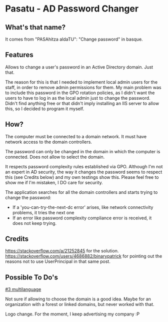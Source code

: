 # Pasatu - AD Password Changer

## What's that name?
It comes from "PASAhitza aldaTU": "Change password" in basque.

## Features
Allows to change a user's password in an Active Directory domain. Just that.

The reason for this is that I needed to implement local admin users for the staff, in order to remove admin permissions for them. My main problem was to include this password in the GPO rotation policies, as I didn't want the users to have to log in as the local admin just to change the password. Didn't find anything free or that didn't imply installing an IIS server to allow this, so I decided to program it myself.

## How?
The computer must be connected to a domain network. It must have network access to the domain controllers.

The password can only be changed in the domain in which the computer is connected. Does not allow to select the domain.

It respects password complexity rules established via GPO. Although I'm not an expert in AD security, the way it changes the password seems to respect this (see Credits below) and my own testings show this. Please feel free to show me if I'm mistaken, I DO care for security.

The application searches for all the domain controllers and starts trying to change the password:
 - If a 'you-can-try-the-next-dc error' arises, like network connectivity problems, it tries the next one
 - If an error like password complexity compliance error is received, it does not keep trying.

## Credits
https://stackoverflow.com/a/21252845 for the solution.
https://stackoverflow.com/users/4686882/binarypatrick for pointing out the reasons not to use UserPrincipal in that same post.

## Possible To Do's
[#3 multilanguage](https://github.com/gva-mgutierrez/pasatu/issues/1)

Not sure if allowing to choose the domain is a good idea. Maybe for an organization with a forest or linked domains, but never worked with that.

Logo change. For the moment, I keep advertising my company :P
